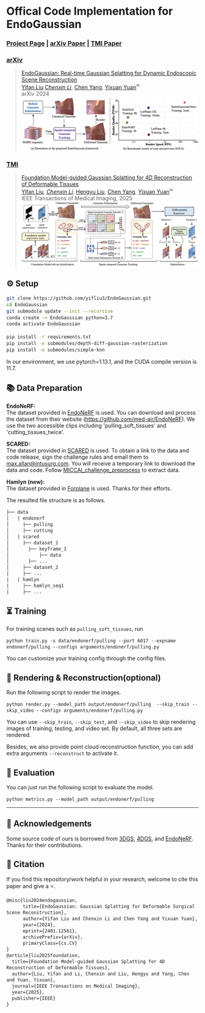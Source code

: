 # Offical Code Implementation for EndoGaussian

### [Project Page](https://yifliu3.github.io/EndoGaussian/) | [arXiv Paper](http://arxiv.org/abs/2401.12561) | [TMI Paper](https://ieeexplore.ieee.org/document/10902412)


### [arXiv](http://arxiv.org/abs/2401.12561)

> [EndoGaussian: Real-time Gaussian Splatting for Dynamic Endoscopic Scene Reconstruction](http://arxiv.org/abs/2401.12561) \
> [Yifan Liu](https://yifliu3.github.io/)<sup>*</sup> [Chenxin Li](https://xggnet.github.io/)<sup>*</sup>, [Chen Yang](https://scholar.google.com/citations?user=C6fAQeIAAAAJ&hl), [Yixuan Yuan](https://www.ee.cuhk.edu.hk/en-gb/people/academic-staff/professors/prof-yixuan-yuan)<sup>✉</sup> \
> arXiv 2024
![introduction](assets/introduction.png)

### [TMI](https://ieeexplore.ieee.org/document/10902412)
> [Foundation Model-guided Gaussian Splatting for 4D Reconstruction of Deformable Tissues
](https://ieeexplore.ieee.org/document/10902412) \
> [Yifan Liu](https://yifliu3.github.io/)<sup>*</sup>, [Chenxin Li](https://xggnet.github.io/)<sup>*</sup>, [Hengyu Liu](https://liuhengyu321.github.io/), [Chen Yang](https://scholar.google.com/citations?user=C6fAQeIAAAAJ&hl), [Yixuan Yuan](https://www.ee.cuhk.edu.hk/en-gb/people/academic-staff/professors/prof-yixuan-yuan)<sup>✉</sup>\
> IEEE Transactions of Medical Imaging, 2025 \
![framework](assets/framework.png)


<!-- 
-------------------------------------------
![introduction](assets/teaser.png) -->

## ⚙️ Setup
```bash
git clone https://github.com/yifliu3/EndoGaussian.git
cd EndoGaussian
git submodule update --init --recursive
conda create -n EndoGaussian python=3.7 
conda activate EndoGaussian

pip install -r requirements.txt
pip install -e submodules/depth-diff-gaussian-rasterization
pip install -e submodules/simple-knn
```
In our environment, we use pytorch=1.13.1, and the CUDA compile version is 11.7.
## 📚 Data Preparation
**EndoNeRF:**  
The dataset provided in [EndoNeRF](https://arxiv.org/abs/2206.15255) is used. You can download and process the dataset from their website (https://github.com/med-air/EndoNeRF). We use the two accessible clips including 'pulling_soft_tissues' and 'cutting_tissues_twice'.

**SCARED:**  
The dataset provided in [SCARED](https://endovissub2019-scared.grand-challenge.org/) is used. To obtain a link to the data and code release, sign the challenge rules and email them to max.allan@intusurg.com. You will receive a temporary link to download the data and code.
Follow [MICCAI_challenge_preprocess](https://github.com/EikoLoki/MICCAI_challenge_preprocess) to extract data. 

**Hamlyn (new):**  
The dataset provided in [Forplane](https://github.com/Loping151/ForPlane) is used. Thanks for their efforts.

The resulted file structure is as follows.
```
├── data
│   | endonerf 
│     ├── pulling
│     ├── cutting 
│   | scared
│     ├── dataset_1
│       ├── keyframe_1
│           ├── data
│       ├── ...
│     ├── dataset_2
|     ├── ...
|   | hamlyn
|     ├── hamlyn_seq1
|     ├── ...
```


## ⏳ Training
For training scenes such as `pulling_soft_tissues`, run 
``` 
python train.py -s data/endonerf/pulling --port 6017 --expname endonerf/pulling --configs arguments/endonerf/pulling.py 
``` 
You can customize your training config through the config files.
## 🎇 Rendering & Reconstruction(optional)
Run the following script to render the images.  

```
python render.py --model_path output/endonerf/pulling  --skip_train --skip_video --configs arguments/endonerf/pulling.py
```
You can use `--skip_train`, `--skip_test`, and `--skip_video` to skip rendering images of training, testing, and video set. By default, all three sets are rendered.

Besides, we also provide point cloud reconstruction function, you can add extra arguments `--reconstruct` to activate it.

## 📏 Evaluation
You can just run the following script to evaluate the model.  

```
python metrics.py --model_path output/endonerf/pulling
```


---
## 🎈 Acknowledgements
Some source code of ours is borrowed from [3DGS](https://github.com/graphdeco-inria/gaussian-splatting), [4DGS](https://github.com/hustvl/4DGaussians), and [EndoNeRF](https://github.com/med-air/EndoNeRF). Thanks for their contributions. 


## 📜 Citation
If you find this repository/work helpful in your research, welcome to cite this paper and give a ⭐. 
```
@misc{liu2024endogaussian,
      title={EndoGaussian: Gaussian Splatting for Deformable Surgical Scene Reconstruction}, 
      author={Yifan Liu and Chenxin Li and Chen Yang and Yixuan Yuan},
      year={2024},
      eprint={2401.12561},
      archivePrefix={arXiv},
      primaryClass={cs.CV}
}
@article{liu2025foundation,
  title={Foundation Model-guided Gaussian Splatting for 4D Reconstruction of Deformable Tissues},
  author={Liu, Yifan and Li, Chenxin and Liu, Hengyu and Yang, Chen and Yuan, Yixuan},
  journal={IEEE Transactions on Medical Imaging},
  year={2025},
  publisher={IEEE}
}
```
